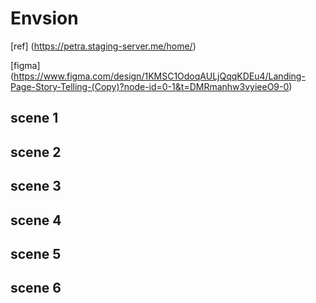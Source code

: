 # Envsion

[ref] (https://petra.staging-server.me/home/)

[figma] (https://www.figma.com/design/1KMSC1OdoqAULjQqqKDEu4/Landing-Page-Story-Telling-(Copy)?node-id=0-1&t=DMRmanhw3vyieeO9-0)

## scene 1 

<dotlottie-player src="https://lottie.host/4716a4fa-952f-4e6b-b635-a801cb0cd60f/WILaX0swxJ.json" background="transparent" speed="1" style="width: 300px; height: 300px;" loop autoplay></dotlottie-player>

## scene 2

<dotlottie-player src="https://lottie.host/b60a2260-32b4-4b53-8bd0-b5040d12324b/eAH7C0xk3i.json" background="transparent" speed="1" style="width: 300px; height: 300px;" loop autoplay></dotlottie-player>

## scene 3

<dotlottie-player src="https://lottie.host/976b0169-82ab-4118-9624-04075c170021/wS8cde9Gc5.json" background="transparent" speed="1" style="width: 300px; height: 300px;" loop autoplay></dotlottie-player>


## scene 4

<dotlottie-player src="https://lottie.host/21116ad4-df06-4b4c-ab21-fb567881962d/oSMtqw2UVp.json"></dotlottie-player>

## scene 5

<dotlottie-player src="https://lottie.host/0a4853f8-cfb4-42ef-865d-3258a6f97809/OZNlBafWaS.json" background="transparent" speed="1" style="width: 300px; height: 300px;" loop autoplay></dotlottie-player>


## scene 6 

<dotlottie-player src="https://lottie.host/b5a27330-06d3-460d-ac7f-278b3e982263/PviNuyyT0k.json" background="transparent" speed="1" style="width: 300px; height: 300px;" loop autoplay></dotlottie-player>


